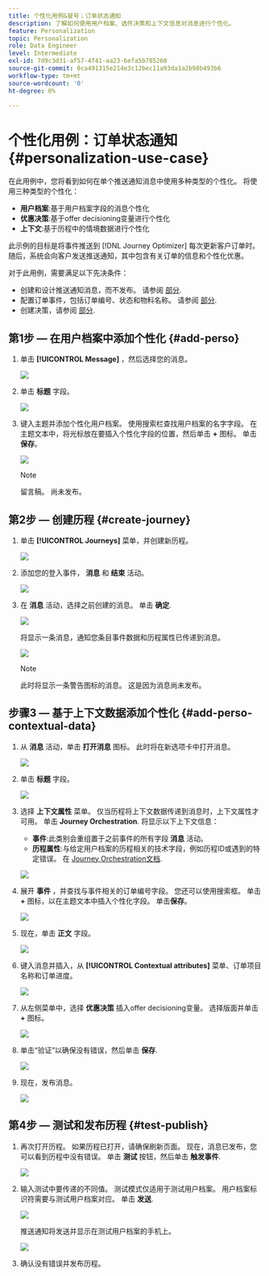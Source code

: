 ```yaml
---
title: 个性化用例&冒号；订单状态通知
description: 了解如何使用用户档案、选件决策和上下文信息对消息进行个性化。
feature: Personalization
topic: Personalization
role: Data Engineer
level: Intermediate
exl-id: 7d9c3d31-af57-4f41-aa23-6efa5b785260
source-git-commit: 0ca491315e214e3c12bec11a93da1a2b98b493b6
workflow-type: tm+mt
source-wordcount: '0'
ht-degree: 0%

---
```


# 个性化用例：订单状态通知 {#personalization-use-case}

在此用例中，您将看到如何在单个推送通知消息中使用多种类型的个性化。 将使用三种类型的个性化：

* **用户档案**:基于用户档案字段的消息个性化
* **优惠决策**:基于offer decisioning变量进行个性化
* **上下文**:基于历程中的情境数据进行个性化

此示例的目标是将事件推送到 [!DNL Journey Optimizer] 每次更新客户订单时。 随后，系统会向客户发送推送通知，其中包含有关订单的信息和个性化优惠。

对于此用例，需要满足以下先决条件：

* 创建和设计推送通知消息，而不发布。 请参阅 [部分](../messages/get-started-content.md).
* 配置订单事件，包括订单编号、状态和物料名称。 请参阅 [部分](../event/about-events.md).
* 创建决策，请参阅 [部分](../offers/offer-activities/create-offer-activities.md).

## 第1步 — 在用户档案中添加个性化 {#add-perso}

1. 单击 **[!UICONTROL Message]** ，然后选择您的消息。

   ![](assets/perso-uc.png)

1. 单击 **标题** 字段。

   ![](assets/perso-uc2.png)

1. 键入主题并添加个性化用户档案。 使用搜索栏查找用户档案的名字字段。 在主题文本中，将光标放在要插入个性化字段的位置，然后单击 **+** 图标。 单击&#x200B;**保存**。

   ![](assets/perso-uc3.png)

   >[!NOTE]
   >
   >留言稿。 尚未发布。

## 第2步 — 创建历程 {#create-journey}

1. 单击 **[!UICONTROL Journeys]** 菜单，并创建新历程。

   ![](assets/perso-uc4.png)

1. 添加您的登入事件， **消息** 和 **结束** 活动。

   ![](assets/perso-uc5.png)

1. 在 **消息** 活动，选择之前创建的消息。 单击 **确定**.

   ![](assets/perso-uc6.png)

   将显示一条消息，通知您条目事件数据和历程属性已传递到消息。

   ![](assets/perso-uc7.png)

   >[!NOTE]
   >
   >此时将显示一条警告图标的消息。 这是因为消息尚未发布。

## 步骤3 — 基于上下文数据添加个性化 {#add-perso-contextual-data}

1. 从 **消息** 活动，单击 **打开消息** 图标。 此时将在新选项卡中打开消息。

   ![](assets/perso-uc8.png)

1. 单击 **标题** 字段。

   ![](assets/perso-uc9.png)

1. 选择 **上下文属性** 菜单。 仅当历程将上下文数据传递到消息时，上下文属性才可用。 单击 **Journey Orchestration**. 将显示以下上下文信息：

   * **事件**:此类别会重组置于之前事件的所有字段 **消息** 活动。
   * **历程属性**:与给定用户档案的历程相关的技术字段，例如历程ID或遇到的特定错误。 在 [Journey Orchestration文档](../building-journeys/expression/journey-properties.md).

   ![](assets/perso-uc10.png)

1. 展开 **事件** ，并查找与事件相关的订单编号字段。 您还可以使用搜索框。 单击 **+** 图标，以在主题文本中插入个性化字段。 单击&#x200B;**保存**。

   ![](assets/perso-uc11.png)

1. 现在，单击 **正文** 字段。

   ![](assets/perso-uc12.png)

1. 键入消息并插入，从 **[!UICONTROL Contextual attributes]** 菜单、订单项目名称和订单进度。

   ![](assets/perso-uc13.png)

1. 从左侧菜单中，选择 **优惠决策** 插入offer decisioning变量。 选择版面并单击 **+** 图标。

   ![](assets/perso-uc14.png)

1. 单击“验证”以确保没有错误，然后单击 **保存**.

   ![](assets/perso-uc15.png)

1. 现在，发布消息。

   ![](assets/perso-uc16.png)

## 第4步 — 测试和发布历程 {#test-publish}

1. 再次打开历程。 如果历程已打开，请确保刷新页面。 现在，消息已发布，您可以看到历程中没有错误。 单击 **测试** 按钮，然后单击 **触发事件**.

   ![](assets/perso-uc17.png)

1. 输入测试中要传递的不同值。 测试模式仅适用于测试用户档案。 用户档案标识符需要与测试用户档案对应。 单击 **发送**.

   ![](assets/perso-uc18.png)

   推送通知将发送并显示在测试用户档案的手机上。

   ![](assets/perso-uc19.png)

1. 确认没有错误并发布历程。
